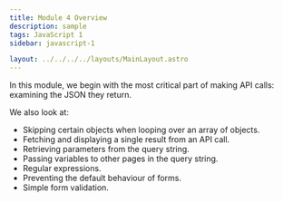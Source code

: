 ```yaml
---
title: Module 4 Overview
description: sample
tags: JavaScript 1
sidebar: javascript-1

layout: ../../../../layouts/MainLayout.astro
---
```


In this module, we begin with the most critical part of making API calls: examining the JSON they return.

We also look at:

- Skipping certain objects when looping over an array of objects.
- Fetching and displaying a single result from an API call.
- Retrieving parameters from the query string.
- Passing variables to other pages in the query string.
- Regular expressions.
- Preventing the default behaviour of forms.
- Simple form validation.
